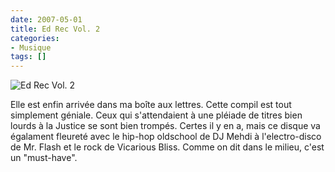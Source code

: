 ```yaml
---
date: 2007-05-01
title: Ed Rec Vol. 2
categories:
- Musique
tags: []
---
```

<img src="https://dlgjp9x71cipk.cloudfront.net/2007/05/edrecvol2.JPG" alt="Ed Rec Vol. 2" />

Elle est enfin arrivée dans ma boîte aux lettres.
Cette compil est tout simplement géniale. Ceux qui s'attendaient à une pléiade de titres bien lourds à la Justice se sont bien trompés. Certes il y en a, mais ce disque va égalament fleureté avec le hip-hop oldschool de DJ Mehdi à l'electro-disco de Mr. Flash et le rock de Vicarious Bliss.
Comme on dit dans le milieu, c'est un "must-have".
